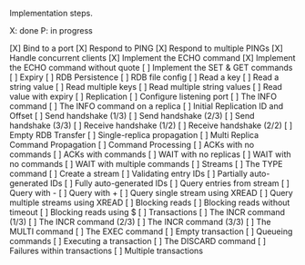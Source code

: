 Implementation steps.

X: done
P: in progress

[X] Bind to a port
[X] Respond to PING
[X] Respond to multiple PINGs
[X] Handle concurrent clients
[X] Implement the ECHO command
[X] Implement the ECHO command without quote
[ ] Implement the SET & GET commands
[ ] Expiry
[ ] RDB Persistence
[ ] RDB file config
[ ] Read a key
[ ] Read a string value
[ ] Read multiple keys
[ ] Read multiple string values
[ ] Read value with expiry
[ ] Replication
[ ] Configure listening port
[ ] The INFO command
[ ] The INFO command on a replica
[ ] Initial Replication ID and Offset
[ ] Send handshake (1/3)
[ ] Send handshake (2/3)
[ ] Send handshake (3/3)
[ ] Receive handshake (1/2)
[ ] Receive handshake (2/2)
[ ] Empty RDB Transfer
[ ] Single-replica propagation
[ ] Multi Replica Command Propagation
[ ] Command Processing
[ ] ACKs with no commands
[ ] ACKs with commands
[ ] WAIT with no replicas
[ ] WAIT with no commands
[ ] WAIT with multiple commands
[ ] Streams
[ ] The TYPE command
[ ] Create a stream
[ ] Validating entry IDs
[ ] Partially auto-generated IDs
[ ] Fully auto-generated IDs
[ ] Query entries from stream
[ ] Query with -
[ ] Query with +
[ ] Query single stream using XREAD
[ ] Query multiple streams using XREAD
[ ] Blocking reads
[ ] Blocking reads without timeout
[ ] Blocking reads using $
[ ] Transactions
[ ] The INCR command (1/3)
[ ] The INCR command (2/3)
[ ] The INCR command (3/3)
[ ] The MULTI command
[ ] The EXEC command
[ ] Empty transaction
[ ] Queueing commands
[ ] Executing a transaction
[ ] The DISCARD command
[ ] Failures within transactions
[ ] Multiple transactions
